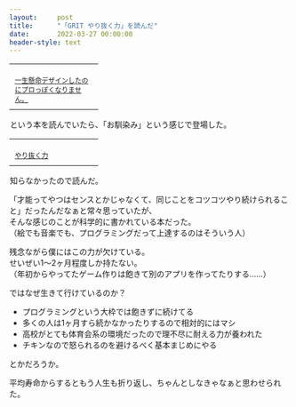 ```yaml
---
layout:     post
title:      "「GRIT やり抜く力」を読んだ"
date:       2022-03-27 00:00:00
header-style: text
---
```

<table cellpadding="0" cellspacing="0" border="0" style=" border-style: none; width:170px;"><tr style="border-style:none;"><td style="vertical-align:top; border-style:none; padding:10px 10px 0pt; width:140px;"><a href="https://px.a8.net/svt/ejp?a8mat=1NWF4Y+EFRRGQ+249K+BWGDT&a8ejpredirect=https%3A%2F%2Fwww.amazon.co.jp%2Fdp%2FB09MQ68543%2F%3Ftag%3Da8-affi-312627-22" rel="nofollow"><img border="0" alt="" src="https://m.media-amazon.com/images/I/51A LDTgCHL._SS160_.jpg" /></a></td></tr><tr style="border-style:none;"><td style="font-size:12px; vertical-align:middle; border-style:none; padding:10px;"><p style="padding:0; margin:0;"><a href="https://px.a8.net/svt/ejp?a8mat=1NWF4Y+EFRRGQ+249K+BWGDT&a8ejpredirect=https%3A%2F%2Fwww.amazon.co.jp%2Fdp%2FB09MQ68543%2F%3Ftag%3Da8-affi-312627-22" rel="nofollow">一生懸命デザインしたのにプロっぽくなりません。</a></p></td></tr></table>
<img border="0" width="1" height="1" src="https://www14.a8.net/0.gif?a8mat=1NWF4Y+EFRRGQ+249K+BWGDT" alt="">という本を読んでいたら、「お馴染み」という感じで登場した。

<table cellpadding="0" cellspacing="0" border="0" style=" border-style: none; width:170px;"><tr style="border-style:none;"><td style="vertical-align:top; border-style:none; padding:10px 10px 0pt; width:140px;"><a href="https://px.a8.net/svt/ejp?a8mat=1NWF4Y+EFRRGQ+249K+BWGDT&a8ejpredirect=https%3A%2F%2Fwww.amazon.co.jp%2Fdp%2FB01LMP9RLY%2F%3Ftag%3Da8-affi-312627-22" rel="nofollow"><img border="0" alt="" src="https://m.media-amazon.com/images/I/51ZQcJmzl5L._SS160_.jpg" /></a></td></tr><tr style="border-style:none;"><td style="font-size:12px; vertical-align:middle; border-style:none; padding:10px;"><p style="padding:0; margin:0;"><a href="https://px.a8.net/svt/ejp?a8mat=1NWF4Y+EFRRGQ+249K+BWGDT&a8ejpredirect=https%3A%2F%2Fwww.amazon.co.jp%2Fdp%2FB01LMP9RLY%2F%3Ftag%3Da8-affi-312627-22" rel="nofollow">やり抜く力</a></p></td></tr></table>
<img border="0" width="1" height="1" src="https://www10.a8.net/0.gif?a8mat=1NWF4Y+EFRRGQ+249K+BWGDT" alt="">知らなかったので読んだ。

「才能ってやつはセンスとかじゃなくて、同じことをコツコツやり続けられること」だったんだなぁと常々思っていたが、  
そんな感じのことが科学的に書かれている本だった。  
（絵でも音楽でも、プログラミングだって上達するのはそういう人）

残念ながら僕にはこの力が欠けている。  
せいぜい1〜2ヶ月程度しか持たない。  
（年初からやってたゲーム作りは飽きて別のアプリを作ってたりする……）

ではなぜ生きて行けているのか？

- プログラミングという大枠では飽きずに続けてる
- 多くの人は1ヶ月すら続かなかったりするので相対的にはマシ
- 高校がとても体育会系の環境だったので理不尽に耐える力が養われた
- チキンなので怒られるのを避けるべく基本まじめにやる

とかだろうか。

平均寿命からするともう人生も折り返し、ちゃんとしなきゃなぁと思わせられた。

